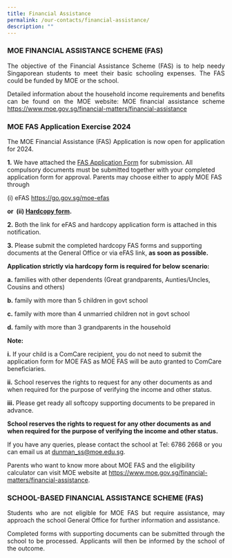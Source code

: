 ```yaml
---
title: Financial Assistance
permalink: /our-contacts/financial-assistance/
description: ""
---
```

### MOE FINANCIAL ASSISTANCE SCHEME (FAS)

<p style="text-align: justify;">The objective of the Financial Assistance Scheme (FAS) is to help needy Singaporean students to meet their basic schooling expenses. The FAS could be funded by MOE or the school.</p>

<p style="text-align: justify;">Detailed information about the household income requirements and benefits can be found on the MOE website: MOE financial assistance scheme <a href="https://www.moe.gov.sg/financial-matters/financial-assistance" target="_blank">https://www.moe.gov.sg/financial-matters/financial-assistance</a></p>

### MOE FAS Application Exercise 2024

<p style="text-align: justify;">The MOE Financial Assistance (FAS) Application is now open for application for 2024.</p>

**1.** We have attached the <a href="/files/Administration/MOE-FAS-Application-Form-2023.pdf" target="_blank">FAS Application Form</a> for submission. All compulsory documents must be submitted together with your completed application form for approval. Parents may choose either to apply MOE FAS through

(i) eFAS <a href="https://go.gov.sg/moe-efas" target="_blank">https://go.gov.sg/moe-efas</a>

**or&nbsp; (ii) <a href="/files/Administration/MOE-FAS-Application-Form-2023.pdf" target="_blank">Hardcopy form</a>.**

**2.** Both the link for eFAS and hardcopy application form is attached in this notification.

**3.** Please submit the completed hardcopy FAS forms and supporting documents at the General Office or via eFAS link,&nbsp;**as soon as possible.**

**Application strictly via hardcopy form is required for below scenario:**

**a.** families with other dependents (Great grandparents, Aunties/Uncles, Cousins and others)

**b.** family with more than 5 children in govt school

**c.** family with more than 4 unmarried children not in govt school

**d.** family with more than 3 grandparents in the household


**Note:**

**i.** If your child is a ComCare recipient, you do not need to submit the application form for MOE FAS as MOE FAS will be auto granted to ComCare beneficiaries.

**ii.** School reserves the rights to request for any other documents as and when required for the purpose of verifying the income and other status.

**iii.** Please get ready all softcopy supporting documents to be prepared in advance.  

**School reserves the rights to request for any other documents as and when required for the purpose of verifying the income and other status.**

If you have any queries, please contact the school at Tel: 6786 2668 or you can email us at&nbsp;[dunman\_ss@moe.edu.sg](mailto:dunman_ss@moe.edu.sg).

Parents who want to know more about MOE FAS and the eligibility calculator can visit MOE website at <a href="https://www.moe.gov.sg/financial-matters/financial-assistance" target="_blank">https://www.moe.gov.sg/financial-matters/financial-assistance</a>.

### SCHOOL-BASED FINANCIAL ASSISTANCE SCHEME (FAS)

<p style="text-align: justify;">Students who are not eligible for MOE FAS but require assistance, may approach the school General Office for further information and assistance.</p>

<p style="text-align: justify;">Completed forms with supporting documents can be submitted through the school to be processed. Applicants will then be informed by the school of the outcome.</p>